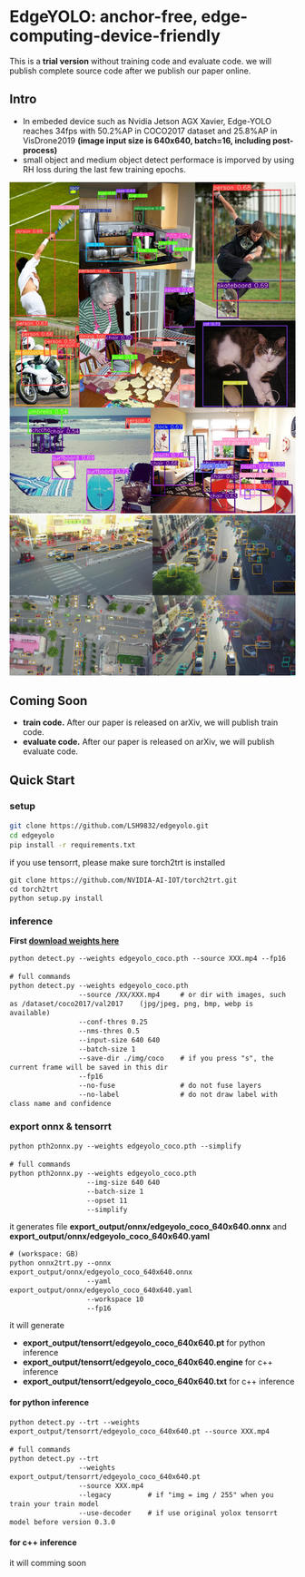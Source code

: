 # EdgeYOLO: anchor-free, edge-computing-device-friendly

This is a **trial version** without training code and evaluate code. we will publish complete source code after we publish our paper online.

## Intro
- In embeded device such as Nvidia Jetson AGX Xavier, Edge-YOLO reaches 34fps with 50.2%AP in COCO2017 dataset and 25.8%AP in VisDrone2019 **(image input size is 640x640, batch=16, including post-process)**
- small object and medium object detect performace is imporved by using RH loss during the last few training epochs.

<div align="center"><img src="assets/coco_result.jpg"></div>
<div align="center"><img src="assets/visdrone_result.jpg"></div>

## Coming Soon
- **train code.** After our paper is released on arXiv, we will publish train code.
- **evaluate code.** After our paper is released on arXiv, we will publish evaluate code.

## Quick Start
### setup

```bash
git clone https://github.com/LSH9832/edgeyolo.git
cd edgeyolo
pip install -r requirements.txt
```
if you use tensorrt, please make sure torch2trt is installed
```
git clone https://github.com/NVIDIA-AI-IOT/torch2trt.git
cd torch2trt
python setup.py install
```

### inference

**First [download weights here](https://github.com/LSH9832/edgeyolo/releases/tag/v0.0.0)**

```
python detect.py --weights edgeyolo_coco.pth --source XXX.mp4 --fp16

# full commands
python detect.py --weights edgeyolo_coco.pth 
                 --source /XX/XXX.mp4     # or dir with images, such as /dataset/coco2017/val2017    (jpg/jpeg, png, bmp, webp is available)
                 --conf-thres 0.25 
                 --nms-thres 0.5 
                 --input-size 640 640 
                 --batch-size 1 
                 --save-dir ./img/coco    # if you press "s", the current frame will be saved in this dir
                 --fp16 
                 --no-fuse                # do not fuse layers
                 --no-label               # do not draw label with class name and confidence
```

### export onnx & tensorrt
```
python pth2onnx.py --weights edgeyolo_coco.pth --simplify

# full commands
python pth2onnx.py --weights edgeyolo_coco.pth 
                   --img-size 640 640 
                   --batch-size 1
                   --opset 11
                   --simplify
```
it generates file **export_output/onnx/edgeyolo_coco_640x640.onnx** and **export_output/onnx/edgeyolo_coco_640x640.yaml**

```
# (workspace: GB)
python onnx2trt.py --onnx export_output/onnx/edgeyolo_coco_640x640.onnx 
                   --yaml export_output/onnx/edgeyolo_coco_640x640.yaml 
                   --workspace 10 
                   --fp16
```
it will generate
- **export_output/tensorrt/edgeyolo_coco_640x640.pt**  for python inference
- **export_output/tensorrt/edgeyolo_coco_640x640.engine**  for c++ inference
- **export_output/tensorrt/edgeyolo_coco_640x640.txt**  for c++ inference

#### for python inference
```
python detect.py --trt --weights export_output/tensorrt/edgeyolo_coco_640x640.pt --source XXX.mp4

# full commands
python detect.py --trt 
                 --weights export_output/tensorrt/edgeyolo_coco_640x640.pt 
                 --source XXX.mp4
                 --legacy         # if "img = img / 255" when you train your train model
                 --use-decoder    # if use original yolox tensorrt model before version 0.3.0
```

#### for c++ inference
it will comming soon



